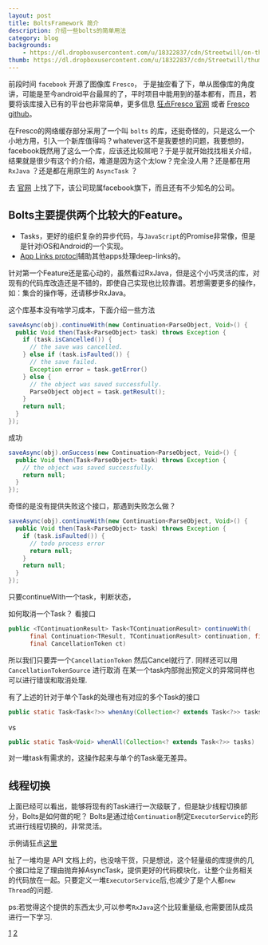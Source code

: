 ```yaml
---
layout: post
title: BoltsFramework 简介
description: 介绍一些bolts的简单用法
category: blog
backgrounds:
    - https://dl.dropboxusercontent.com/u/18322837/cdn/Streetwill/on-the-road.jpeg
thumb: https://dl.dropboxusercontent.com/u/18322837/cdn/Streetwill/thumbs/peak.jpeg
---
```


前段时间 `facebook` 开源了图像库 `Fresco`， 于是抽空看了下，单从图像库的角度讲，可能是至今android平台最屌的了，平时项目中能用到的基本都有，而且，若要将该库接入已有的平台也非常简单，更多信息 [狂点Fresco 官网](http://frescolib.org) 或者 [Fresco github](http://github.com/facebook/fresco)。

在Fresco的网络缓存部分采用了一个叫 `bolts` 的库，还挺奇怪的，只是这么一个小地方用，引入一个新库值得吗？whatever这不是我要想的问题，我要想的，facebook既然用了这么一个库，应该还比较屌吧？于是乎就开始找找相关介绍，结果就是很少有这个的介绍，难道是因为这个太low？完全没人用？还是都在用 `RxJava` ？还是都在用原生的 `AsyncTask` ？

去 [官网](http://parse.com) 上找了下，该公司现属facebook旗下，而且还有不少知名的公司。

## Bolts主要提供两个比较大的Feature。
* Tasks，更好的组织复杂的异步代码，与`JavaScript`的Promise非常像，但是是针对iOS和Android的一个实现。
* [App Links protocl](http://applinks.org/)辅助其他apps处理deep-links的。


针对第一个Feature还是蛮心动的，虽然看过RxJava，但是这个小巧灵活的库，对现有的代码库改造还是不错的，即使自己实现也比较靠谱。若想需要更多的操作，如：集合的操作等，还请移步RxJava。

这个库基本没有啥学习成本，下面介绍一些方法

```java
saveAsync(obj).continueWith(new Continuation<ParseObject, Void>() {
  public Void then(Task<ParseObject> task) throws Exception {
    if (task.isCancelled()) {
      // the save was cancelled.
    } else if (task.isFaulted()) {
      // the save failed.
      Exception error = task.getError()
    } else {
      // the object was saved successfully.
      ParseObject object = task.getResult();
    }
    return null;
  }
});
```

成功
```java
saveAsync(obj).onSuccess(new Continuation<ParseObject, Void>() {
  public Void then(Task<ParseObject> task) throws Exception {
    // the object was saved successfully.
    return null;
  }
});
```

奇怪的是没有提供失败这个接口，那遇到失败怎么做？
```java
saveAsync(obj).continueWith(new Continuation<ParseObject, Void>() {
  public Void then(Task<ParseObject> task) throws Exception {
    if (task.isFaulted()) {
      // todo process error
      return null;
    }
    return null;
  }
});
```
只要continueWith一个task，判断状态，

如何取消一个Task？
看接口
```java
public <TContinuationResult> Task<TContinuationResult> continueWith(
      final Continuation<TResult, TContinuationResult> continuation, final Executor executor,
      final CancellationToken ct)
```
所以我们只要弄一个`CancellationToken` 然后Cancel就行了.
同样还可以用 `CancellationTokenSource` 进行取消
在某一个task内部抛出预定义的异常同样也可以进行错误和取消处理.


有了上述的针对于单个Task的处理也有对应的多个Task的接口

```java
public static Task<Task<?>> whenAny(Collection<? extends Task<?>> tasks)
```
vs
```java
public static Task<Void> whenAll(Collection<? extends Task<?>> tasks)
```
对一堆task有需求的，这操作起来与单个的Task毫无差异。


## 线程切换
上面已经可以看出，能够将现有的Task进行一次级联了，但是缺少线程切换部分，Bolts是如何做的呢？
Bolts是通过给`Continuation`制定`ExecutorService`的形式进行线程切换的，非常灵活。

示例请狂点[这里](https://github.com/BoltsFramework/Bolts-Android/blob/master/BoltsTest/src/bolts/TaskTest.java)

扯了一堆均是 API 文档上的，也没啥干货，只是想说，这个轻量级的库提供的几个接口给足了理由抛弃掉AsyncTask，提供更好的代码模块化，让整个业务相关的代码放在一起。只要定义一堆`ExecutorService`后,也减少了是个人都`new Thread`的问题.

ps:若觉得这个提供的东西太少,可以参考`RxJava`这个比较重量级,也需要团队成员进行一下学习.


[1](http://blog.parse.com/announcements/lets-bolt/)
[2](http://blog.parse.com/learn/introducing-bolts-for-parse-sdks)